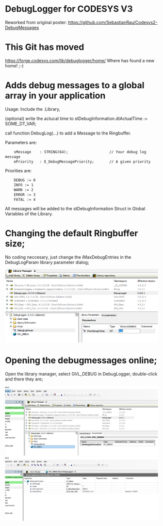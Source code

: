 # DebugLogger for CODESYS V3 
Reworked from original poster: https://github.com/SebastianRau/Codesys2-DebugMessages

# This Git has moved
https://forge.codesys.com/lib/debuglogger/home/ 
Where has found a new home! ;-)


# Adds debug messages to a global array in your application
Usage:
Include the .Library,

(optional) write the actucal time to stDebugInformation.dtActualTime := SOME_DT_VAR;

call function DebugLog(...) to add a Message to the Ringbuffer. 

Parameters are:

        sMessage 	: STRING(64);                   // Your debug log message
        ePriority 	: E_DebugMessagePriority;       // A given priority

Priorities are:

        DEBUG := 0
        INFO := 1
        WARN := 2
        ERROR := 3
        FATAL := 4

All messages will be added to the stDebugInformation Struct in Global Variables of the Library.


# Changing the default Ringbuffer size;
No coding neccesary, just change the iMaxDebugEntries in the DebugLogParam library parameter dialog;

![Alt text](https://github.com/Aliazzzz/DebugLogger-for-CODESYS-V3/blob/master/pics/DebugLogger%20iMaxDebugEntries%20parameter%20change.png "iMaxDebugEntries Parameter Change")


# Opening the debugmessages online;
Open the library manager, select GVL_DEBUG in DebugLogger, double-click and there they are;

![Alt text](https://github.com/Aliazzzz/DebugLogger-for-CODESYS-V3/blob/master/pics/GVL_DEBUG%20online.png "debug online")
![Alt text](https://github.com/Aliazzzz/DebugLogger-for-CODESYS-V3/blob/master/pics/GVL_DEBUG%20online%202.png "debug online 2")
